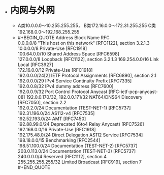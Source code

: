 - # 内网与外网
	- A类10.0.0.0～10.255.255.255，
	  B类172.16.0.0～172.31.255.255
	  C类192.168.0.0～192.168.255.255
	- #+BEGIN_QUOTE
	  Address Block                    Name                              RFC                       
	  0.0.0.0/8                        "This host on this network"       [RFC1122], section 3.2.1.3
	  10.0.0.0/8                       Private-Use                       [RFC1918]                 
	  100.64.0.0/10                    Shared Address Space              [RFC6598]                 
	  127.0.0.0/8                      Loopback                          [RFC1122], section 3.2.1.3
	  169.254.0.0/16                   Link Local                        [RFC3927]                 
	  172.16.0.0/12                    Private-Use                       [RFC1918]                 
	  192.0.0.0/24[2]                  IETF Protocol Assignments         [RFC6890], section 2.1    
	  192.0.0.0/29                     IPv4 Service Continuity Prefix    [RFC7335]                 
	  192.0.0.8/32                     IPv4 dummy address                [RFC7600]                 
	  192.0.0.9/32                     Port Control Protocol Anycast     [RFC-ietf-pcp-anycast-08] 
	  192.0.0.170/32, 192.0.0.171/32   NAT64/DNS64 Discovery             [RFC7050], section 2.2    
	  192.0.2.0/24                     Documentation (TEST-NET-1)        [RFC5737]                 
	  192.31.196.0/24                  AS112-v4                          [RFC7535]                 
	  192.52.193.0/24                  AMT                               [RFC7450]                 
	  192.88.99.0/24                   Deprecated (6to4 Relay Anycast)   [RFC7526]                 
	  192.168.0.0/16                   Private-Use                       [RFC1918]                 
	  192.175.48.0/24                  Direct Delegation AS112 Service   [RFC7534]                 
	  198.18.0.0/15                    Benchmarking                      [RFC2544]                 
	  198.51.100.0/24                  Documentation (TEST-NET-2)        [RFC5737]                 
	  203.0.113.0/24                   Documentation (TEST-NET-3)        [RFC5737]                 
	  240.0.0.0/4                      Reserved                          [RFC1112], section 4      
	  255.255.255.255/32               Limited Broadcast                 [RFC919], section 7 
	  #+END_QUOTE